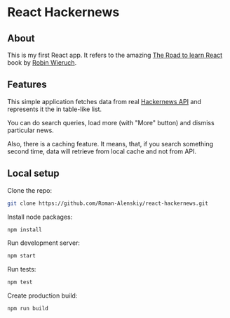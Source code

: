 # React Hackernews

## About

This is my first React app. It refers to the amazing [The Road to learn React](https://roadtoreact.com/) book by [Robin Wieruch](https://www.robinwieruch.de/).

## Features

This simple application fetches data from real [Hackernews API](https://hn.algolia.com/api) and represents it the in table-like list.

You can do search queries, load more (with "More" button) and dismiss particular news.

Also, there is a caching feature. It means, that, if you search something second time, data will retrieve from local cache and not from API.

## Local setup

Clone the repo:

```bash
git clone https://github.com/Roman-Alenskiy/react-hackernews.git
```

Install node packages:

```bash
npm install
```

Run development server:

```bash
npm start
```

Run tests:

```bash
npm test
```

Create production build:

```bash
npm run build
```
